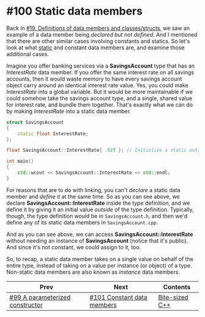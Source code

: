 # #100 Static data members

Back in [#19. Definitions of data members and classes/structs](019.md), we saw an example of a data member being *declared but not defined*. And I mentioned that there are other similar cases involving constants and statics. So let's look at what [static](https://docs.microsoft.com/cpp/cpp/static-members-cpp) and constant data members are, and examine those additional cases.

Imagine you offer banking services via a **SavingsAccount** type that has an *InterestRate* data member. If you offer the same interest rate on all savings accounts, then it would waste memory to have every savings account object carry around an identical interest rate value. Yes, you could make *InterestRate* into a global variable. But it would be more maintainable if we could somehow take the savings account type, and a single, shared value for interest rate, and bundle them together. That's exactly what we can do by making *InterestRate* into a static data member.

```cpp
struct SavingsAccount
{
    static float InterestRate;
};

float SavingsAccount::InterestRate{ .02f }; // Initialize a static outside the type definition.

int main()
{
    std::wcout << SavingsAccount::InterestRate << std::endl;
}
```

For reasons that are to do with linking, you can't *declare* a static data member and *define* it at the same time. So as you can see above, we declare **SavingsAccount::InterestRate** inside the type definition, and we define it by giving it an initial value *outside* of the type definition. Typically, though, the type definition would be in `SavingsAccount.h`, and then we'd define any of its static data members in `SavingsAccount.cpp`.

And as you can see above, we can access **SavingsAccount::InterestRate** without needing an instance of **SavingsAccount** (notice that it's public). And since it's not constant, we could assign to it, too.

So, to recap, a static data member takes on a single value on behalf of the entire type, instead of taking on a value per instance (or object) of a type. Non-static data members are also known as *instance* data members.

|Prev|Next|Contents|
|-|-|-|
|[#99 A parameterized constructor](099.md)|[#101 Constant data members](101.md)|[Bite-sized C++](../README.md)|
